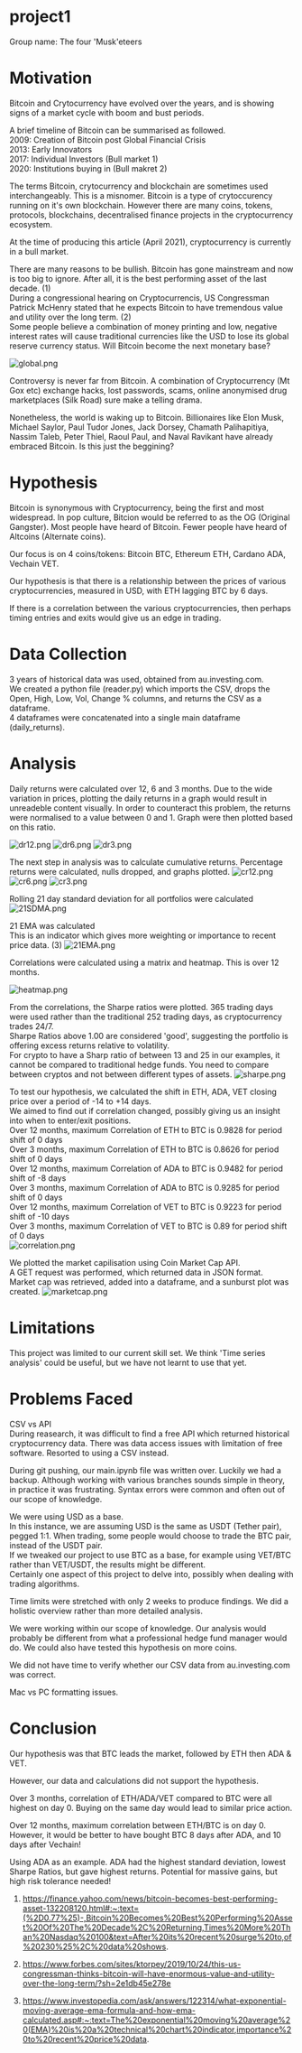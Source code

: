 # project1
Group name: The four 'Musk'eteers

# Motivation
Bitcoin and Crytocurrency have evolved over the years, and is showing signs of a market cycle with boom and bust periods.

A brief timeline of Bitcoin can be summarised as followed.  
2009: Creation of Bitcoin post Global Financial Crisis  
2013: Early Innovators  
2017: Individual Investors (Bull market 1)  
2020: Institutions buying in (Bull makret 2)

The terms Bitcoin, crytocurrency and blockchain are sometimes used interchangeably. This is a misnomer. Bitcoin is a type of crytoccurency running on it's own blockchain. However there are many coins, tokens, protocols, blockchains, decentralised finance projects in the cryptocurrency ecosystem.

At the time of producing this article (April 2021), cryptocurrency is currently in a bull market.

There are many reasons to be bullish.
Bitcoin has gone mainstream and now is too big to ignore.
After all, it is the best performing asset of the last decade. (1)  
During a congressional hearing on Cryptocurrencis, US Congressman Patrick McHenry stated that he expects Bitcoin to have tremendous value and utility over the long term. (2)  
Some people believe a combination of money printing and low, negative interest rates will cause traditional currencies like the USD to lose its global reserve currency status. Will Bitcoin become the next monetary base?

![global.png](images/global.png)

Controversy is never far from Bitcoin. A combination of Cryptocurrency (Mt Gox etc) exchange hacks, lost passwords, scams, online anonymised drug marketplaces (Silk Road) sure make a telling drama.

Nonetheless, the world is waking up to Bitcoin. Billionaires like Elon Musk, Michael Saylor, Paul Tudor Jones, Jack Dorsey, Chamath Palihapitiya, Nassim Taleb, Peter Thiel, Raoul Paul, and Naval Ravikant have already embraced Bitcoin. Is this just the beggining?

# Hypothesis
Bitcoin is synonymous with Cryptocurrency, being the first and most widespread. In pop culture, Bitcion would be referred to as the OG (Original Gangster). Most people have heard of Bitcoin. Fewer people have heard of Altcoins (Alternate coins).

Our focus is on 4 coins/tokens: Bitcoin BTC, Ethereum ETH, Cardano ADA, Vechain VET.

Our hypothesis is that there is a relationship between the prices of various cryptocurrencies, measured in USD, with ETH lagging BTC by 6 days.

If there is a correlation between the various cryptocurrencies, then perhaps timing entries and exits would give us an edge in trading.

# Data Collection
3 years of historical data was used, obtained from au.investing.com.  
We created a python file (reader.py) which imports the CSV, drops the Open, High, Low, Vol, Change % columns, and returns the CSV as a dataframe.  
4 dataframes were concatenated into a single main dataframe (daily_returns).

# Analysis
Daily returns were calculated over 12, 6 and 3 months.
Due to the wide variation in prices, plotting the daily returns in a graph would result in unreadeble content visually.
In order to counteract this problem, the returns were normalised to a value between 0 and 1. Graph were then plotted based on this ratio.

![dr12.png](images/dr12.png)
![dr6.png](images/dr6.png)
![dr3.png](images/dr3.png)

The next step in analysis was to calculate cumulative returns.
Percentage returns were calculated, nulls dropped, and graphs plotted.
![cr12.png](images/cr12.png)
![cr6.png](images/cr6.png)
![cr3.png](images/cr3.png)

Rolling 21 day standard deviation for all portfolios were calculated
![21SDMA.png](images/21SDMA.png)

21 EMA was calculated  
This is an indicator which gives more weighting or importance to recent price data. (3)
![21EMA.png](images/21EMA.png)

Correlations were calculated using a matrix and heatmap.
This is over 12 months.

![heatmap.png](images/heatmap.png)

From the correlations, the Sharpe ratios were plotted.
365 trading days were used rather than the traditional 252 trading days, as cryptocurrency trades 24/7.  
Sharpe Ratios above 1.00 are considered 'good', suggesting the portfolio is offering excess returns relative to volatility.  
For crypto to have a Sharp ratio of between 13 and 25 in our examples, it cannot be compared to traditional hedge funds.
You need to compare between cryptos and not between different types of assets.
![sharpe.png](images/sharpe.png)

To test our hypothesis, we calculated the shift in ETH, ADA, VET closing price over a period of -14 to +14 days.  
We aimed to find out if correlation changed, possibly giving us an insight into when to enter/exit positions.  
Over 12 months, maximum Correlation of ETH to BTC is 0.9828 for period shift of 0 days  
Over 3 months, maximum Correlation of ETH to BTC is 0.8626 for period shift of 0 days  
Over 12 months, maximum Correlation of ADA to BTC is 0.9482 for period shift of -8 days  
Over 3 months, maximum Correlation of ADA to BTC is 0.9285 for period shift of 0 days  
Over 12 months, maximum Correlation of VET to BTC is 0.9223 for period shift of -10 days  
Over 3 months, maximum Correlation of VET to BTC is 0.89 for period shift of 0 days  
![correlation.png](images/correlation.png)

We plotted the market capilisation using Coin Market Cap API.  
A GET request was performed, which returned data in JSON format.  
Market cap was retrieved, added into a dataframe, and a sunburst plot was created.
![marketcap.png](images/marketcap.png)

# Limitations
This project was limited to our current skill set.
We think 'Time series analysis' could be useful, but we have not learnt to use that yet.

# Problems Faced
CSV vs API  
During reasearch, it was difficult to find a free API which returned historical cryptocurrency data.
There was data access issues with limitation of free software.
Resorted to using a CSV instead.

During git pushing, our main.ipynb file was written over.
Luckily we had a backup.
Although working with various branches sounds simple in theory, in practice it was frustrating.
Syntax errors were common and often out of our scope of knowledge.

We were using USD as a base.  
In this instance, we are assuming USD is the same as USDT (Tether pair), pegged 1:1.
When trading, some people would choose to trade the BTC pair, instead of the USDT pair.  
If we tweaked our project to use BTC as a base, for example using VET/BTC rather than VET/USDT, the results might be different.  
Certainly one aspect of this project to delve into, possibly when dealing with trading algorithms.

Time limits were stretched with only 2 weeks to produce findings.
We did a holistic overview rather than more detailed analysis.

We were working within our scope of knowledge.
Our analysis would probably be different from what a professional hedge fund manager would do.
We could also have tested this hypothesis on more coins.

We did not have time to verify whether our CSV data from au.investing.com was correct.

Mac vs PC formatting issues.

# Conclusion
Our hypothesis was that BTC leads the market, followed by ETH then ADA & VET.

However, our data and calculations did not support the hypothesis.

Over 3 months, correlation of ETH/ADA/VET compared to BTC were all highest on day 0.
Buying on the same day would lead to similar price action.

Over 12 months, maximum correlation between ETH/BTC is on day 0.
However, it would be better to have bought BTC 8 days after ADA, and 10 days after Vechain!

Using ADA as an example.
ADA had the highest standard deviation, lowest Sharpe Ratios, but gave highest returns.
Potential for massive gains, but high risk tolerance needed!

1. https://finance.yahoo.com/news/bitcoin-becomes-best-performing-asset-132208120.html#:~:text=(%2D0.77%25)-,Bitcoin%20Becomes%20Best%20Performing%20Asset%20Of%20The%20Decade%2C%20Returning,Times%20More%20Than%20Nasdaq%20100&text=After%20its%20recent%20surge%20to,of%20230%25%2C%20data%20shows.

2. https://www.forbes.com/sites/ktorpey/2019/10/24/this-us-congressman-thinks-bitcoin-will-have-enormous-value-and-utility-over-the-long-term/?sh=2e1db45e278e

3. https://www.investopedia.com/ask/answers/122314/what-exponential-moving-average-ema-formula-and-how-ema-calculated.asp#:~:text=The%20exponential%20moving%20average%20(EMA)%20is%20a%20technical%20chart%20indicator,importance%20to%20recent%20price%20data.